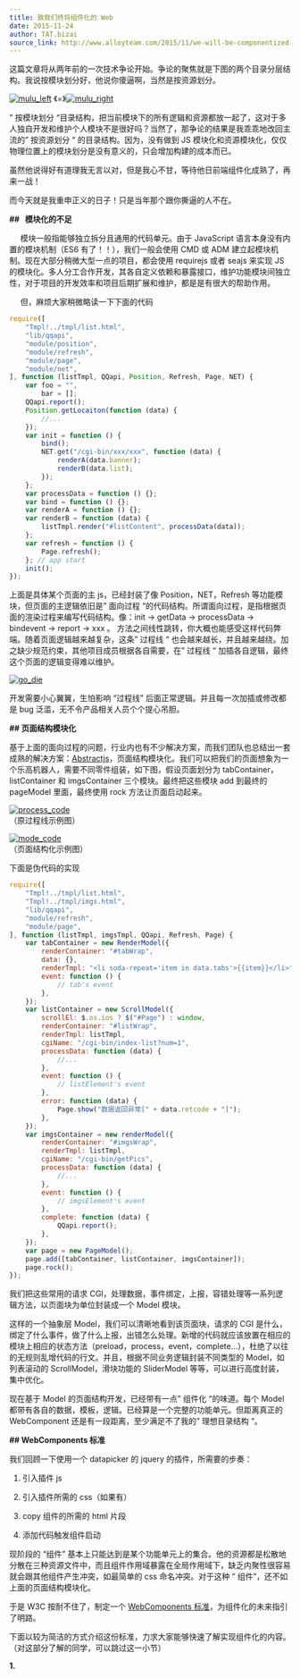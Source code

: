 ```yaml
---
title: 致我们终将组件化的 Web
date: 2015-11-24
author: TAT.bizai
source_link: http://www.alloyteam.com/2015/11/we-will-be-componentized-web-long-text/
---
```


<!-- {% raw %} - for jekyll -->

这篇文章将从两年前的一次技术争论开始。争论的聚焦就是下图的两个目录分层结构。我说按模块划分好，他说你傻逼啊，当然是按资源划分。

[![mulu_left](http://www.alloyteam.com/wp-content/uploads/2015/11/mulu_left.png)](http://www.alloyteam.com/wp-content/uploads/2015/11/mulu_left.png) 《=》[![mulu_right](http://www.alloyteam.com/wp-content/uploads/2015/11/mulu_right.png)](http://www.alloyteam.com/wp-content/uploads/2015/11/mulu_right.png)

” 按模块划分 “目录结构，把当前模块下的所有逻辑和资源都放一起了，这对于多人独自开发和维护个人模块不是很好吗？当然了，那争论的结果是我乖乖地改回主流的” 按资源划分 “ 的目录结构。因为，没有做到 JS 模块化和资源模块化，仅仅物理位置上的模块划分是没有意义的，只会增加构建的成本而已。

虽然他说得好有道理我无言以对，但是我心不甘，等待他日前端组件化成熟了，再来一战！

而今天就是我重申正义的日子！只是当年那个跟你撕逼的人不在。

**##   模块化的不足**

     模块一般指能够独立拆分且通用的代码单元。由于 JavaScript 语言本身没有内置的模块机制（ES6 有了！！），我们一般会使用 CMD 或 ADM 建立起模块机制。现在大部分稍微大型一点的项目，都会使用 requirejs 或者 seajs 来实现 JS 的模块化。多人分工合作开发，其各自定义依赖和暴露接口，维护功能模块间独立性，对于项目的开发效率和项目后期扩展和维护，都是是有很大的帮助作用。

     但，麻烦大家稍微略读一下下面的代码

```javascript
require([
    "Tmpl!../tmpl/list.html",
    "lib/qqapi",
    "module/position",
    "module/refresh",
    "module/page",
    "module/net",
], function (listTmpl, QQapi, Position, Refresh, Page, NET) {
    var foo = "",
        bar = [];
    QQapi.report();
    Position.getLocaiton(function (data) {
        //...
    });
    var init = function () {
        bind();
        NET.get("/cgi-bin/xxx/xxx", function (data) {
            renderA(data.banner);
            renderB(data.list);
        });
    };
    var processData = function () {};
    var bind = function () {};
    var renderA = function () {};
    var renderB = function (data) {
        listTmpl.render("#listContent", processData(data));
    };
    var refresh = function () {
        Page.refresh();
    }; // app start
    init();
});
```

上面是具体某个页面的主 js，已经封装了像 Position，NET，Refresh 等功能模块，但页面的主逻辑依旧是” 面向过程 “的代码结构。所谓面向过程，是指根据页面的渲染过程来编写代码结构。像：init -> getData -> processData -> bindevent -> report -> xxx 。 方法之间线性跳转，你大概也能感受这样代码弊端。随着页面逻辑越来越复杂，这条” 过程线 “ 也会越来越长，并且越来越绕。加之缺少规范约束，其他项目成员根据各自需要，在” 过程线 “ 加插各自逻辑，最终这个页面的逻辑变得难以维护。

[![go_die](http://www.alloyteam.com/wp-content/uploads/2015/11/go_die.png)](http://www.alloyteam.com/wp-content/uploads/2015/11/go_die.png)

开发需要小心翼翼，生怕影响 “过程线” 后面正常逻辑。并且每一次加插或修改都是 bug 泛滥，无不令产品相关人员个个提心吊胆。

**## 页面结构模块化**

基于上面的面向过程的问题，行业内也有不少解决方案，而我们团队也总结出一套成熟的解决方案：[Abstractjs](http://www.dorsywang.com/Abstract.js/#doc)，页面结构模块化。我们可以把我们的页面想象为一个乐高机器人，需要不同零件组装，如下图，假设页面划分为 tabContainer，listContainer 和 imgsContainer 三个模块。最终把这些模块 add 到最终的 pageModel 里面，最终使用 rock 方法让页面启动起来。

[![process_code](http://www.alloyteam.com/wp-content/uploads/2015/11/process_code.png)](http://www.alloyteam.com/wp-content/uploads/2015/11/process_code.png)  
（原过程线示例图）

[![mode_code](http://www.alloyteam.com/wp-content/uploads/2015/11/mode_code.png)](http://www.alloyteam.com/wp-content/uploads/2015/11/mode_code.png)  
（页面结构化示例图）

下面是伪代码的实现

```javascript
require([
    "Tmpl!../tmpl/list.html",
    "Tmpl!../tmpl/imgs.html",
    "lib/qqapi",
    "module/refresh",
    "module/page",
], function (listTmpl, imgsTmpl, QQapi, Refresh, Page) {
    var tabContainer = new RenderModel({
        renderContainer: "#tabWrap",
        data: {},
        renderTmpl: "<li soda-repeat='item in data.tabs'>{{item}}</li>",
        event: function () {
            // tab's event
        },
    });
    var listContainer = new ScrollModel({
        scrollEl: $.os.ios ? $("#Page") : window,
        renderContainer: "#listWrap",
        renderTmpl: listTmpl,
        cgiName: "/cgi-bin/index-list?num=1",
        processData: function (data) {
            //...
        },
        event: function () {
            // listElement's event
        },
        error: function (data) {
            Page.show("数据返回异常[" + data.retcode + "]");
        },
    });
    var imgsContainer = new renderModel({
        renderContainer: "#imgsWrap",
        renderTmpl: listTmpl,
        cgiName: "/cgi-bin/getPics",
        processData: function (data) {
            //...
        },
        event: function () {
            // imgsElement's event
        },
        complete: function (data) {
            QQapi.report();
        },
    });
    var page = new PageModel();
    page.add([tabContainer, listContainer, imgsContainer]);
    page.rock();
});
```

我们把这些常用的请求 CGI，处理数据，事件绑定，上报，容错处理等一系列逻辑方法，以页面块为单位封装成一个 Model 模块。

这样的一个抽象层 Model，我们可以清晰地看到该页面块，请求的 CGI 是什么，绑定了什么事件，做了什么上报，出错怎么处理。新增的代码就应该放置在相应的模块上相应的状态方法（preload，process，event，complete...），杜绝了以往的无规则乱增代码的行文。并且，根据不同业务逻辑封装不同类型的 Model，如列表滚动的 ScrollModel，滑块功能的 SliderModel 等等，可以进行高度封装，集中优化。

现在基于 Model 的页面结构开发，已经带有一点” 组件化 “的味道。每个 Model 都带有各自的数据，模板，逻辑。已经算是一个完整的功能单元。但距离真正的 WebComponent 还是有一段距离，至少满足不了我的” 理想目录结构 “。

**## WebComponents 标准**

我们回顾一下使用一个 datapicker 的 jquery 的插件，所需要的步奏：

1. 引入插件 js

2. 引入插件所需的 css（如果有）

3. copy 组件的所需的 html 片段

4. 添加代码触发组件启动

现阶段的 “组件” 基本上只能达到是某个功能单元上的集合。他的资源都是松散地分散在三种资源文件中，而且组件作用域暴露在全局作用域下，缺乏内聚性很容易就会跟其他组件产生冲突，如最简单的 css 命名冲突。对于这种 “ 组件”，还不如上面的页面结构模块化。

于是 W3C 按耐不住了，制定一个 [WebComponents 标准](http://w3c.github.io/webcomponents/explainer/)，为组件化的未来指引了明路。

下面以较为简洁的方式介绍这份标准，力求大家能够快速了解实现组件化的内容。（对这部分了解的同学，可以跳过这一小节）

**1. <template> 模板能力**

模板这东西大家最熟悉不过了，前些年见的较多的模板性能大战 artTemplate，juicer，tmpl，underscoretemplate 等等。而现在又有 [mustachejs](https://github.com/janl/mustache.js/) 无逻辑模板引擎等新入选手。可是大家有没有想过，这么基础的能力，原生 HTML5 是不支持的（T_T）。

而今天 WebComponent 将要提供原生的模板能力

```html
<template id="datapcikerTmpl">
    <div>我是原生的模板</div>
</template>;
```

template 标签内定义了 datapcikerTmpl 的模板，需要使用的时候就要 `innerHTML= document.querySelector('#datapcikerTmpl').content`；可以看出这个原生的模板够原始，模板占位符等功能都没有，对于动态数据渲染模板只能自力更新。

**2. ShadowDom 封装组件独立的内部结构**

ShadowDom 可以理解为一份有独立作用域的 html 片段。这些 html 片段的 CSS 环境和主文档隔离的，各自保持内部的独立性。也正是 ShadowDom 的独立特性，使得组件化成为了可能。

```javascript
var wrap = document.querySelector("#wrap");
var shadow = wrap.createShadowRoot();
shadow.innerHTML = "<p>you can not see me </p>";
```

在具体 dom 节点上使用 createShadowRoot 方法即可生成其 ShadowDom。就像在整份 Html 的屋子里面，新建了一个 shadow 的房间。房间外的人都不知道房间内有什么，保持 shadowDom 的独立性。

**3. 自定义原生标签**

初次接触 [Angularjs](https://angularjs.org/) 的 directive 指令功能，设定好组件的逻辑后，一个<Datepicker /> 就能引入整个组件。如此狂炫酷炸碉堡天的功能，实在令人拍手称快，跃地三尺。

```javascript
var tmpl = document.querySelector("#datapickerTmpl");
var datapickerProto = Object.create(HTMLElement.prototype);
// 设置把我们模板内容我们的shadowDom
datapickerProto.createdCallback = function () {
    var root = this.createShadowRoot();
    root.appendChild(document.importNode(tmpl.content, true));
};
var datapicker = docuemnt.registerElement("datapicker", {
    prototype: datapickerProto,
});
```

Object.create 方式继承 HTMLElement.prototype，得到一个新的 prototype。当解析器发现我们在文档中标记它将检查是否一个名为 createdCallback 的方法。如果找到这个方法它将立即运行它，所以我们把克隆模板的内容来创建的 ShadowDom。

最后，registerElement 的方法传递我们的 prototype 来注册自定义标签。

上面的代码开始略显复杂了，把前面两个能力 “模板”“shadowDom” 结合，形成组件的内部逻辑。最后通过 registerElement 的方式注册组件。之后可以愉快地<datapicker></datapicker> 的使用。

**4. imports 解决组件间的依赖**

```html
<link rel="import" href="datapciker.html">
```

这个类 php 最常用的 html 导入功能，HTML 原生也能支持了。

WebComponents 标准内容大概到这里，是的，我这里没有什么 Demo，也没有实践经验分享。由于 webComponents 新特性，基本上除了高版本的 Chrome 支持外，其他浏览器的支持度甚少。虽然有 polymer 帮忙推动 webcompoents 的库存在，但是 polymer 自身的要求版本也是非常高（IE10+）。所以今天的主角并不是他。

我们简单来回顾一下 WebCompoents 的四部分功能：

1 .<template> 定义组件的 HTML 模板能力

2. Shadow Dom 封装组件的内部结构，并且保持其独立性

3. Custom Element 对外提供组件的标签，实现自定义标签

4. import 解决组件结合和依赖加载

**## 组件化实践方案**

官方的标准看完了，我们思考一下。一份真正成熟可靠的组件化方案，需要具备的能力。

“资源高内聚”—— 组件资源内部高内聚，组件资源由自身加载控制

“作用域独立”—— 内部结构密封，不与全局或其他组件产生影响 

“自定义标签”—— 定义组件的使用方式

“可相互组合”—— 组件正在强大的地方，组件间组装整合

“接口规范化”—— 组件接口有统一规范，或者是生命周期的管理

个人认为，模板能力是基础能力，跟是否组件化没有强联系，所以没有提出一个大点。

既然是实践，现阶段 WebComponent 的支持度还不成熟，不能作为方案的手段。而另外一套以高性能虚拟 Dom 为切入点的组件框架 React，在 facebook 的造势下，社区得到了大力发展。另外一名主角 Webpack，负责解决组件资源内聚，同时跟 React 极度切合形成互补。

所以**[【Webpack】](http://webpack.github.io/)+[【React】](https://facebook.github.io/react/)**将会是这套方案的核心技术。

不知道你现在是 “又是 react+webpack” 感到失望[![f1086af848f17c8c033f4847c16c339c](http://www.alloyteam.com/wp-content/uploads/2015/11/f1086af848f17c8c033f4847c16c339c.jpg)](http://www.alloyteam.com/wp-content/uploads/2015/11/f1086af848f17c8c033f4847c16c339c.jpg)，还是 “太好了是 react+webpack” 不用再学一次新框架的高兴[![dd57e48b489e172cb8bd1a7eb08311c1](http://www.alloyteam.com/wp-content/uploads/2015/11/dd57e48b489e172cb8bd1a7eb08311c1.jpg)](http://www.alloyteam.com/wp-content/uploads/2015/11/dd57e48b489e172cb8bd1a7eb08311c1.jpg)。无论如何下面的内容不会让你失望的。

**### 一，组件生命周期**

[![comp](http://www.alloyteam.com/wp-content/uploads/2015/11/comp.png)](http://www.alloyteam.com/wp-content/uploads/2015/11/comp.png)

React 天生就是强制性组件化的，所以可以从根本性上解决面向过程代码所带来的麻烦。React 组件自身有生命周期方法，能够满足 “接口规范化” 能力点。并且跟 “ 页面结构模块化” 的所封装抽离的几个方法能一一对应。另外 react 的 jsx 自带模板功能，把 html 页面片直接写在 render 方法内，组件内聚性更加紧密。

由于 React 编写的 JSX 是会先生成虚拟 Dom 的，需要时机才真正插入到 Dom 树。使用 React 必须要清楚组件的生命周期，其生命周期三个状态：

`Mount`： 插入 Dom

`Update`： 更新 Dom

`Unmount`： 拔出 Dom

mount 这单词翻译增加，嵌入等。我倒是建议 “插入” 更好理解。插入！拔出！插入！拔出！默念三次，懂了没？别少看黄段子的力量，

[![smile](http://www.alloyteam.com/wp-content/uploads/2015/11/smile1.gif)](http://www.alloyteam.com/wp-content/uploads/2015/11/smile1.gif)

组件状态就是： 插入 -> 更新 -> 拔出。 

然后每个组件状态会有两种处理函数，一前一后，will 函数和 did 函数。

`componentWillMount()`   准备插入前

`componentDidlMount()`   插入后

`componentWillUpdate()` 准备更新前

`componentDidUpdate()`   更新后

`componentWillUnmount()` 准备拔出前

因为拔出后基本都是贤者形态（我说的是组件），所以没有 DidUnmount 这个方法。

另外 React 另外一个核心：数据模型 props 和 state，对应着也有自个状态方法

`getInitialState()`     获取初始化 state。

`getDefaultProps()` 获取默认 props。对于那些没有父组件传递的 props，通过该方法设置默认的 props

`componentWillReceiveProps()`   已插入的组件收到新的 props 时调用

还有一个特殊状态的处理函数，用于优化处理

`shouldComponentUpdate()`：判断组件是否需要 update 调用

加上最重要的 render 方法，React 自身带的方法刚刚好 10 个。对于初学者来说是比较难以消化。但其实 `getInitialState`，`componentDidMount`，`render` 三个状态方法都能完成大部分组件，不必望而却步。

回到组件化的主题。

一个页面结构模块化的组件，能独立封装整个组件的过程线

[![func_line](http://www.alloyteam.com/wp-content/uploads/2015/11/func_line.png)](http://www.alloyteam.com/wp-content/uploads/2015/11/func_line.png)

我们换算成 React 生命周期方法：

[![line_comp](http://www.alloyteam.com/wp-content/uploads/2015/11/line_comp.jpg)](http://www.alloyteam.com/wp-content/uploads/2015/11/line_comp.jpg)

组件的状态方法流中，有两点需要特殊说明：

**1，二次渲染：**

由于 React 的虚拟 Dom 特性，组件的 render 函数不需自己触发，根据 props 和 state 的改变自个通过差异算法，得出最优的渲染。

请求 CGI 一般都是异步，所以必定带来二次渲染。只是空数据渲染的时候，有可能会被 React 优化掉。当数据回来，通过 setState，触发二次 render

**2，componentWiillMount 与 componentDidMount 的差别**

和大多数 React 的教程文章不一样，ajax 请求我建议在 WillMount 的方法内执行，而不是组件初始化成功之后的 DidMount。这样能在 “空数据渲染” 阶段之前请求数据，尽早地减少二次渲染的时间。

`willMount` 只会执行一次，非常适合做 init 的事情。

`didMount` 也只会执行一次，并且这时候真实的 Dom 已经形成，非常适合事件绑定和 complete 类的逻辑。

**### 二，JSX 很丑，但是组件内聚的关键！**

WebComponents 的标准之一，需要模板能力。本是以为是我们熟悉的模板能力，但 React 中的 JSX 这样的怪胎还是令人议论纷纷。React 还没有火起来的时候，大家就已经在微博上狠狠地吐槽了 “JSX 写的代码这 TM 的丑”。这其实只是 Demo 阶段 JSX，等到实战的大型项目中的 JSX，包含多状态多数据多事件的时候，你会发现.............JSX 写的代码还是很丑。

[![jsx_bad](http://www.alloyteam.com/wp-content/uploads/2015/11/jsx_bad.png)](http://www.alloyteam.com/wp-content/uploads/2015/11/jsx_bad.png)  
（即使用 sublime-babel 等插件高亮，逻辑和渲染耦合一起，阅读性还是略差）

为什么我们会觉得丑？因为我们早已经对 “视图 - 样式 - 逻辑” 分离的做法潜移默化。

基于维护性和可读性，甚至性能，我们都不建议直接在 Dom 上面绑定事件或者直接写 style 属性。我们会在 JS 写事件代理，在 CSS 上写上 classname，html 上的就是清晰的 Dom 结构。我们很好地维护着 MVC 的设计模式，一切安好。直到 JSX 把他们都糅合在一起，所守护的技术栈受到侵略，难免有所抵制。

但是从组件化的目的来看，这种高内聚的做法未尝不可。

下面的代码，之前的 “逻辑视图分离” 模式，我们需要去找相应的 js 文件，相应的 event 函数体内，找到 td-info 的 class 所绑定的事件。

对比起 JSX 的高度内聚，所有事件逻辑就是在本身 jsx 文件内，绑定的就是自身的 showInfo 方法。组件化的特性能立马体现出来。

```javascript
<p className="td-info" onClick={this.showInfo}>
    {obj.info}
</p>;
```

（注意：虽然写法上我们好像是 HTML 的内联事件处理器，但是在 React 底层并没有实际赋值类似 onClick 属性，内层还是使用类似事件代理的方式，高效地维护着事件处理器）

再来看一段 style 的 jsx。其实 jsx 没有对样式有硬性规定，我们完全可遵循之前的定义 class 的逻辑。任何一段样式都应该用 class 来定义。在 jsx 你也完全可以这样做。但是出于组件的独立性，我建议一些只有 “一次性” 的样式直接使用 style 赋值更好。减少冗余的 class。

```javascript
<div className="list" style={{ background: "#ddd" }}>
       {list_html}
</div>;
```

或许 JSX 内部有负责繁琐的逻辑样式，可 JSX 的自定义标签能力，组件的黑盒性立马能体验出来，是不是瞬间美好了很多。

```c
render: function(){
    return (
      <div>
         <Menus bannerNums={this.state.list.length}></Menus>
         <TableList data={this.state.list}></TableList>
      </div>
   );
}
```

虽然 JSX 本质上是为了虚拟 Dom 而准备的，但这种逻辑和视图高度合一对于组件化未尝不是一件好事。

学习完 React 这个组件化框架后，看看组件化能力点的完成情况

“资源高内聚”——（33%） html 与 js 内聚

“作用域独立”——（50%） js 的作用域独立

“自定义标签”——（100%）jsx

“可相互组合”——（50%）  可组合，但缺乏有效的加载方式

“接口规范化”——（100%）组件生命周期方法

**### Webpack 资源组件化**

对于组件化的资源独立性，一般的模块加载工具和构建流程视乎变得吃力。组件化的构建工程化，不再是之前我们常见的，css 合二，js 合三，而是体验在组件间的依赖于加载关系。webpack 正好符合需求点，一方面填补组件化能力点，另一方帮助我们完善组件化的整体构建环境。

首先要申明一点是，webpack 是一个模块加载打包工具，用于管理你的模块资源依赖打包问题。这跟我们熟悉的 requirejs 模块加载工具，和 grunt/gulp 构建工具的概念，多多少少有些出入又有些雷同。

[![webpack](http://www.alloyteam.com/wp-content/uploads/2015/11/webpack.jpg)](http://www.alloyteam.com/wp-content/uploads/2015/11/webpack.jpg)

首先 webpak 对于 CommonJS 与 AMD 同时支持，满足我们模块 / 组件的加载方式。

```javascript
require("module");
require("../file.js");
exports.doStuff = function () {};
module.exports = someValue;
```

```javascript
define("mymodule", ["dep1", "dep2"], function (d1, d2) {
    return someExportedValue;
});
```

当然最强大的，最突出的，当然是模块打包功能。这正是这一功能，补充了组件化资源依赖，以及整体工程化的能力

根据 webpack 的设计理念，所有资源都是 “模块”，webpack 内部实现了一套资源加载机制，可以把想 css，图片等资源等有依赖关系的 “ 模块” 加载。这跟我们使用 requirejs 这种仅仅处理 js 大大不同。而这套加载机制，通过一个个 loader 来实现。

```javascript
// webpack.config.js
module.exports = {
    entry: {
    	entry: './index.jsx',
    },
    output: {
        path: __dirname,
        filename: '[name].min.js'
    }，
    module: {
        loaders: [
            {test: /\.css$/, loader: 'style!css' },
            {test: /\.(jsx|js)?$/, loader: 'jsx?harmony', exclude: /node_modules/},
            {test: /\.(png|jpg|jpeg)$/, loader: 'url-loader?limit=10240'}
        ]
    }
};
```

上面一份简单的 webpack 配置文件，留意 loaders 的配置，数组内一个 object 配置为一种模块资源的加载机制。test 的正则为匹配文件规则，loader 的为匹配到文件将由什么加载器处理，多个处理器之间用`！`分隔，处理顺序从右到左。

如 `style!css`，css 文件通过 css-loader（处理 css）, 再到 style-loader（inline 到 html）的加工处理流。

jsx 文件通过 jsx-loader 编译，‘？’ 开启加载参数，harmony 支持 ES6 的语法。

图片资源通过 url-loader 加载器，配置参数 limit，控制少于 10KB 的图片将会 base64 化。

**#### 资源文件如何被 require？**

```javascript
// 加载组件自身css
require("./slider.css");
// 加载组件依赖的模块
var Clip = require("./clipitem.js");
// 加载图片资源
var spinnerImg = require("./loading.png");
```

在 webpack 的 js 文件中我们除了 require 我们正常的 js 文件，css 和 png 等静态文件也可以被 require 进来。我们通过 webpack 命令，编译之后，看看输出结果如何：

```javascript
webpackJsonp([0], {
/* 0 */
/***/ function(module, exports, __webpack_require__) {
          // 加载组件自身css
          __webpack_require__(1);
          // 加载组件依赖的模块
          var Clip = __webpack_require__(5);
          // 加载图片资源
          var spinnerImg = __webpack_require__(6);
/***/ },
/* 1 */
/***/ function(module, exports, __webpack_require__) {
 
/***/ },
/* 2 */
/***/ function(module, exports, __webpack_require__) {
          exports = module.exports = __webpack_require__(3)();
          exports.push([module.id, ".slider-wrap{\r\n position: relative;\r\n width: 100%;\r\n margin: 50px;\r\n background: #fff;\r\n}\r\n\r\n.slider-wrap li{\r\n text-align: center;\r\n line-height: 20px;\r\n}", ""]);
 
/***/ },
/* 3 */
/***/ function(module, exports) {
 
/***/ },
 
/* 4 */
/***/ function(module, exports, __webpack_require__) {
/***/ },
 
/* 5 */
/***/ function(module, exports) {
          console.log('hello, here is clipitem.js') ;
/***/ },
/* 6 */
/***/ function(module, exports) {
          module.exports = "data:image/png;base64,iVBORw0KGg......"
/***/ }
]);
```

webpack 编译之后，输出文件视乎乱糟糟的，但其实每一个资源都被封装在一个函数体内，并且以编号的形式标记（注释）。这些模块，由 webpack 的\_\_webpack_require\_\_内部方法加载。入口文件为编号 0 的函数 index.js，可以看到\_\_webpack_require\_\_加载其他编号的模块。

css 文件在编号 1，由于使用 css-loader 和 style-loader，编号 1-4 都是处理 css。其中编号 2 我们可以看我们的 css 的 string 体。最终会以内联的方式插入到 html 中。

图片文件在编号 6，可以看出 exports 出 base64 化的图片。

**#### 组件一体输出**

```javascript
// 加载组件自身css
require("./slider.css");
// 加载组件依赖的模块
var React = require("react");
var Clip = require("../ui/clipitem.jsx");
// 加载图片资源
var spinnerImg = require("./loading.png");
var Slider = React.createClass({
    getInitialState: function () {
        // ...
    },
    componentDidMount: function () {
        // ...
    },
    render: function () {
        return (
            <div>
                               <Clip data={this.props.imgs} />
                               <img className="loading" src={spinnerImg} />
                            
            </div>
        );
    },
});
module.exports = Slider;
```

如果说，react 使到 html 和 js 合为一体。

那么加上 webpack，两者结合一起的话。js，css，png (base64)，html 所有 web 资源都能合成一个 JS 文件。这正是这套方案的核心所在：**组件独立一体化**。如果要引用一个组件，仅仅 `require('./slider.js')` 即可完成。

加入 webpack 的模块加载器之后，我们组件的加载问题，内聚问题也都成功地解决掉

“资源高内聚”——（100%）所有资源可以一 js 输出

“可相互组合”——（100%）  可组合可依赖加载

**### CSS 模块化实践**

      很高兴，你能阅读到这里。目前我们的组件完成度非常的高，资源内聚，易于组合，作用域独立互不污染。。。。等等[![eee](http://www.alloyteam.com/wp-content/uploads/2015/11/eee.gif)](http://www.alloyteam.com/wp-content/uploads/2015/11/eee.gif)，视乎 CSS 模块的完成度有欠缺。

      那么目前组件完成度来看，CSS 作用域其实是全局性的，并非组件内部独立。下一步，我们要做得就是如何让我们组件内部的 CSS 作用域独立。

      这时可能有人立马跳出，大喊一句 “德玛西亚！”，哦不，应该是 “ 用 sass 啊傻逼！”。可是**项目组件化之后，组件的内部封装已经很好了，其内部 dom 结构和 css 趋向简单，独立，甚至是破碎的**。LESS 和 SASS 的一体式样式框架的设计，他的嵌套，变量，include，函数等丰富的功能对于整体大型项目的样式管理非常有效。但对于一个功能单一组件内部样式，视乎就变的有点格格不入。“不能为了框架而框架，合适才是最好的”。视乎原生的 css 能力已经满足组件的样式需求，唯独就是上面的 css 作用域问题。

      这里我给出思考的方案： classname 随便写，保持原生的方式。编译阶段，根据组件在项目路径的唯一性，由【组件 classname + 组件唯一路径】打成 md5，生成全局唯一性 classname。正当我要写一个 loader 实现我的想法的时候，发现歪果仁已经早在先走一步了。。。。

      这里具体方案参考我之前博客的译文：<http://www.alloyteam.com/2015/10/8536/>

       之前我们讨论过 JS 的模块。现在通过 Webpack 被加载的 CSS 资源叫做 “CSS 模块”？我觉得还是有问题的。现在 style-loader 插件的实现本质上只是创建 link\[rel=stylesheet] 元素插入到 document 中。这种行为和通常引入 JS 模块非常不同。引入另一个 JS 模块是调用它所提供的接口，但引入一个 CSS 却并不 “调用” CSS。所以引入 CSS 本身对于 JS 程序来说并不存在 “ 模块化” 意义，纯粹只是表达了一种资源依赖 —— 即该组件所要完成的功能还需要某些 asset。

    因此，那位歪果仁还扩展了 “CSS 模块化” 的概念，除了上面的我们需要局部作用域外，还有很多功能，这里不详述。具体参考原文 <http://glenmaddern.com/articles/css-modules>

非常赞的一点，就是 cssmodules 已经被 css-loader 收纳。所以我们不需要依赖额外的 loader，基本的 css-loader 开启参数 modules 即可

```javascript
//webpack.config.js
...  
    module: {
        loaders: [
            {test: /\.css$/, loader: 'style!css?modules&localIdentName=[local]__[name]_[hash:base64:5]' },
        ]  
    }
....
```

modules 参数代表开启 css-modules 功能，loaclIdentName 为设置我们编译后的 css 名字，为了方便 debug，我们把 classname（local）和组件名字（name）输出。当然可以在最后输出的版本为了节省提交，仅仅使用 hash 值即可。另外在 react 中的用法大概如下。

```javascript
var styles = require('./banner.css');
var Banner = new React.createClass({
    ...
    render: function(){
        return (
            <div>
                <div className={styles.classA}></div>
            </div>
        )
    }
});
```

最后这里关于出于对 CSS 一些思考，

关于 css-modules 的其它功能，我并不打算使用。在内部分享【我们竭尽所能地让 CSS 变得复杂】中提及：

 我们项目中大部分的 CSS 都不会像 boostrap 那样需要变量来设置，身为一线开发者的我们大概能够感受到：设计师们改版 UI，绝对不是简单的换个色或改个间距，而是面目全非的全新 UI，这绝对不是一个变量所能解决的” 维护性 “。

 反而项目实战过程中，真正要解决的是：在版本迭代过程中那些淘汰掉的过期 CSS，大量地堆积在项目当中。我们像极了家中的欧巴酱不舍得丢掉没用的东西，因为这可是我们使用 sass 或 less 编写出具有高度的可维护性的，肯定有复用的一天。

 这些堆积的过期 CSS（or sass）之间又有部分依赖，一部分过期没用了，一部分又被新的样式复用了，导致没人敢动那些历史样式。结果现网项目迭代还带着大量两年前没用的样式文件。

组件化之后，css 的格局同样被革新了。可能 [postcss](https://github.com/postcss/postcss) 才是你现在手上最适合的工具，而不在是 sass。

到这里，我们终于把组件化最后一个问题也解决了。

“作用域独立”——（100%）如同 shadowDom 作用域独立

到这里，我们可以开一瓶 82 年的雪碧，好好庆祝一下。不是吗？

[![bdecf63e-febe-4370-b1ae-ec5d9e88fa45](http://www.alloyteam.com/wp-content/uploads/2015/11/bdecf63e-febe-4370-b1ae-ec5d9e88fa45.jpg)](http://www.alloyteam.com/wp-content/uploads/2015/11/bdecf63e-febe-4370-b1ae-ec5d9e88fa45.jpg)

**### 组件化之路还在继续**

webpack 和 react 还有很多新非常重要的特性和功能，介于本文仅仅围绕着组件化的为核心，没有一一阐述。另外，配搭 **gulp/grunt 补充 webpack 构建能力，webpack 的 codeSplitting，react 的组件通信问题，开发与生产环境配置等等，都是整套大型项目方案的所必须的**，限于篇幅问题。可以等等我更新下篇，或大家可以自行查阅。

但是，不得不再安利一下 react-hotloader 神器。热加载的开发模式绝对是下一代前端开发必备。严格说，**如果没有了热加载，我会很果断地放弃这套方案**，即使这套方案再怎么优秀，我都讨厌 react 需要 5~6s 的编译时间。但是 hotloader 可以在我不刷新页面的情况下，动态修改代码，而且不单单是样式，连逻辑也是即时生效。

[![hot-loader-done](http://www.alloyteam.com/wp-content/uploads/2015/11/hot-loader-done.gif)](http://www.alloyteam.com/wp-content/uploads/2015/11/hot-loader-done.gif)

如上在 form 表单内。使用热加载，表单不需要重新填写，修改 submit 的逻辑立刻生效。这样的开发效率真不是提高仅仅一个档次。必须安利一下。

或许你发现，使用组件化方案之后，整个技术栈都被更新了一番。学习成本也不少，并且可以预知到，基于组件化的前端还会很多不足的问题，例如性能优化方案需要重新思考，甚至最基本的组件可复用性不一定高。后面很长一段时间，需要我们不断磨练与优化，探求最优的前端组件化之道。

至少我们可以想象，不再担心自己写的代码跟某个谁谁冲突，不再为找某段逻辑在多个文件和方法间穿梭，不再 copy 一片片逻辑然后改改。我们每次编写都是可重用，可组合，独立且内聚的组件。而每个页面将会由一个个嵌套组合的组件，相互独立却相互作用。

对于这样的前端未来，有所期待，不是很好吗

至此，感谢你的阅读。


<!-- {% endraw %} - for jekyll -->